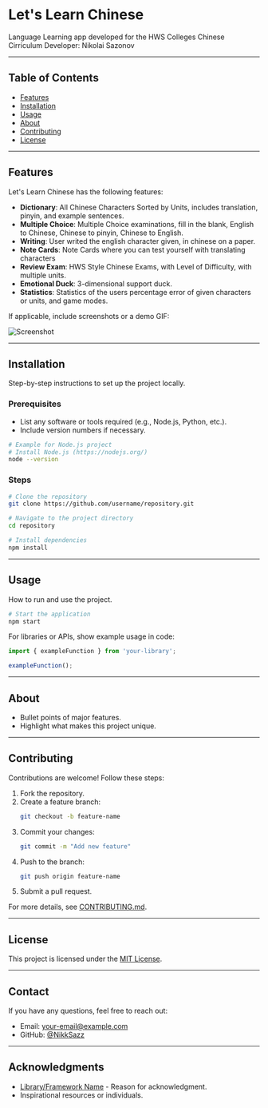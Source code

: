 # Let's Learn Chinese

Language Learning app developed for the HWS Colleges Chinese Cirriculum
Developer: Nikolai Sazonov

---

## Table of Contents

- [Features](#features)
- [Installation](#installation)
- [Usage](#usage)
- [About](#about)
- [Contributing](#contributing)
- [License](#license)

---

## Features

Let's Learn Chinese has the following features:
- **Dictionary**: All Chinese Characters Sorted by Units, includes translation, pinyin, and example sentences.
- **Multiple Choice**: Multiple Choice examinations, fill in the blank, English to Chinese, Chinese to pinyin, Chinese to English.
- **Writing**: User writed the english character given, in chinese on a paper.
- **Note Cards**: Note Cards where you can test yourself with translating characters
- **Review Exam**: HWS Style Chinese Exams, with Level of Difficulty, with multiple units.
- **Emotional Duck**: 3-dimensional support duck.
- **Statistics**: Statistics of the users percentage error of given characters or units, and game modes.

If applicable, include screenshots or a demo GIF:

![Screenshot](link-to-screenshot.png)

---

## Installation

Step-by-step instructions to set up the project locally.

### Prerequisites

- List any software or tools required (e.g., Node.js, Python, etc.).
- Include version numbers if necessary.

```bash
# Example for Node.js project
# Install Node.js (https://nodejs.org/)
node --version
```

### Steps

```bash
# Clone the repository
git clone https://github.com/username/repository.git

# Navigate to the project directory
cd repository

# Install dependencies
npm install
```

---

## Usage

How to run and use the project.

```bash
# Start the application
npm start
```

For libraries or APIs, show example usage in code:

```javascript
import { exampleFunction } from 'your-library';

exampleFunction();
```

---

## About

- Bullet points of major features.
- Highlight what makes this project unique.

---

## Contributing

Contributions are welcome! Follow these steps:

1. Fork the repository.
2. Create a feature branch:
   ```bash
   git checkout -b feature-name
   ```
3. Commit your changes:
   ```bash
   git commit -m "Add new feature"
   ```
4. Push to the branch:
   ```bash
   git push origin feature-name
   ```
5. Submit a pull request.

For more details, see [CONTRIBUTING.md](CONTRIBUTING.md).

---

## License

This project is licensed under the [MIT License](LICENSE).

---

## Contact

If you have any questions, feel free to reach out:
- Email: your-email@example.com
- GitHub: [@NikkSazz](https://github.com/NikkSazz)

---

## Acknowledgments

- [Library/Framework Name](https://link-to-library.com) - Reason for acknowledgment.
- Inspirational resources or individuals.
